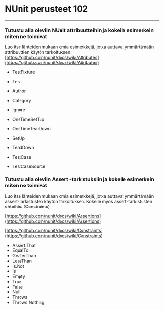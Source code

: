 # NUnit perusteet 102

---

### Tutustu alla oleviin NUnit attribuutteihin ja kokeile esimerkein miten ne toimivat

Luo itse lähteiden mukaan omia esimerkkejä, jotka auttavat ymmärtämään attribuuttien käytön tarkoituksen. [https://github.com/nunit/docs/wiki/Attributes](https://github.com/nunit/docs/wiki/Attributes)

* TestFixture

* Test

* Author

* Category

* Ignore

* OneTimeSetTup

* OneTimeTearDown

* SetUp

* TeadDown

* TestCase

* TestCaseSource

### Tutustu alla oleviin Assert -tarkistuksiin ja kokeile esimerkein miten ne toimivat

Luo itse lähteiden mukaan omia esimerkkejä, jotka auttavat ymmärtämään assert-tarkistusten käytön tarkoituksen. Kokeile myös assert-tarkistusten ehtoihin. \(Constraints\)

[https://github.com/nunit/docs/wiki/Assertions](https://github.com/nunit/docs/wiki/Assertions)

[https://github.com/nunit/docs/wiki/Constraints](https://github.com/nunit/docs/wiki/Constraints)

* Assert.That
* EqualTo
* GeaterThan
* LessThan
* Is.Not
* Is
* Empty
* True
* False
* Null
* Throws
* Throws.Nothing





